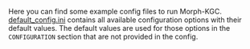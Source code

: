 Here you can find some example config files to run Morph-KGC. [default_config.ini](https://github.com/oeg-upm/Morph-KGC/blob/main/examples/default_config.ini) contains all available configuration options with their default values. The default values are used for those options in the `CONFIGURATION` section that are not provided in the config.
